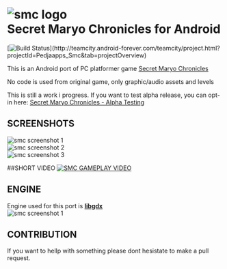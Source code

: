 ![smc logo](https://raw.githubusercontent.com/pedja1/SMC-Android/master/data/data/game/logo/smc_big_1.png)  
Secret Maryo Chronicles for Android
===========
[![Build Status](http://teamcity.android-forever.com/teamcity/app/rest/builds/buildType:(id:Pedjaapps_Smc_Build)/statusIcon)](http://teamcity.android-forever.com/teamcity/project.html?projectId=Pedjaapps_Smc&tab=projectOverview)

This is an Android port of PC platformer game [Secret Maryo Chronicles](https://github.com/FluXy/SMC)

No code is used from original game, only graphic/audio assets and levels

This is still a work i progress.
If you want to test alpha release, you can opt-in here:
[Secret Maryo Chronicles - Alpha Testing](https://play.google.com/apps/testing/rs.pedjaapps.smc.android)

## SCREENSHOTS
![smc screenshot 1](https://raw.githubusercontent.com/pedja1/SMC-Android/master/_market/Screenshot_2015-09-21-18-52-17.jpg)  
![smc screenshot 2](https://raw.githubusercontent.com/pedja1/SMC-Android/master/_market/Screenshot_2015-09-21-18-52-27.jpg)  
![smc screenshot 3](https://raw.githubusercontent.com/pedja1/SMC-Android/master/_market/Screenshot_2015-09-21-18-53-03.jpg)  

##SHORT VIDEO
[![SMC GAMEPLAY VIDEO](http://img.youtube.com/vi/vTlNifB44EA/0.jpg)](http://www.youtube.com/watch?v=vTlNifB44EA)

## ENGINE
Engine used for this port is **[libgdx](https://github.com/libgdx/libgdx)**  
![smc screenshot 1](https://raw.githubusercontent.com/pedja1/SMC-Android/dd75f1aeadd8fdb8bf0511a9d99486be981632c9/data/data/game/logo/libgdx.png)

## CONTRIBUTION
If you want to hellp with something please dont hesistate to make a pull request.
